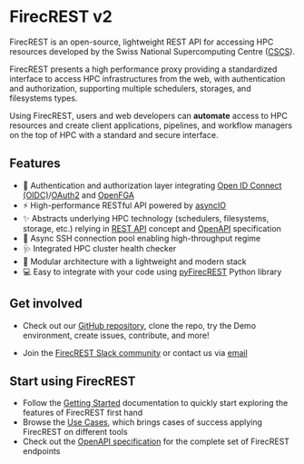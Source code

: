 # FirecREST v2

FirecREST is an open-source, lightweight REST API for accessing HPC resources developed by the Swiss National Supercomputing Centre ([CSCS](https://www.cscs.ch/)).

FirecREST presents a high performance proxy providing a standardized interface to access HPC infrastructures from the web, with authentication and authorization, supporting multiple schedulers, storages, and filesystems types.

Using FirecREST, users and web developers can **automate** access to HPC resources and create client applications, pipelines, and workflow managers on the top of HPC with a standard and secure interface.

## Features

-	🔐 Authentication and authorization layer integrating [Open ID Connect (OIDC)](https://openid.net/developers/how-connect-works/)/[OAuth2](https://oauth.net/2/) and [OpenFGA](https://openfga.dev/)
- ⚡ High-performance RESTful API powered by [asyncIO](https://docs.python.org/3/library/asyncio.html)
-	✨ Abstracts underlying HPC technology (schedulers, filesystems, storage, etc.) relying in [REST API](https://restfulapi.net/) concept and [OpenAPI](https://www.openapis.org/) specification
-	📡 Async SSH connection pool enabling high-throughput regime
-	🩺 Integrated HPC cluster health checker
-	💠 Modular architecture with a lightweight and modern stack
- 💻 Easy to integrate with your code using [pyFirecREST](https://pyfirecrest.readthedocs.io/en/stable/) Python library

## Get involved

- Check out our [GitHub repository](https://github.com/eth-cscs/firecrest-v2), clone the repo, try the Demo environment, create issues, contribute, and more!

- Join the [FirecREST Slack community](https://firecrest-community.slack.com/) or contact us via [email](mailto:firecrest@cscs.ch)

## Start using FirecREST

- Follow the [Getting Started](getting_started/README.md) documentation to quickly start exploring the features of FirecREST first hand
- Browse the [Use Cases](use_cases/README.md), which brings cases of success applying FirecREST on different tools
- Check out the [OpenAPI specification](https://eth-cscs.github.io/firecrest-v2/openapi/) for the complete set of FirecREST endpoints
